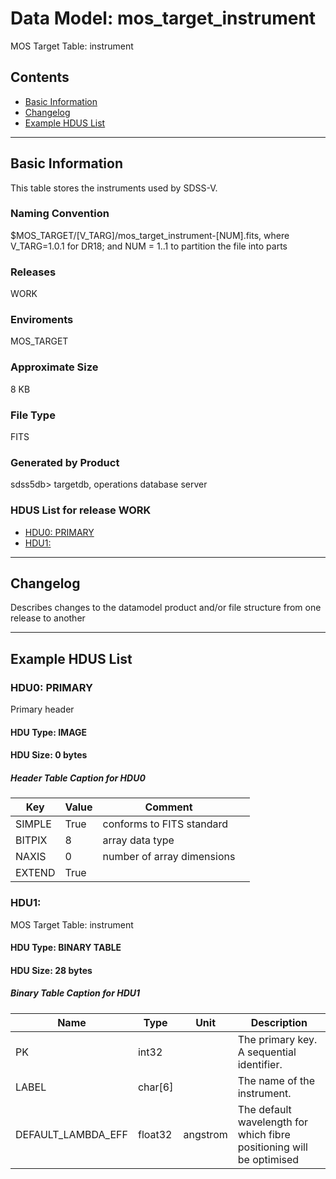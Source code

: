 # Data Model: mos_target_instrument


MOS Target Table: instrument


## Contents
- [Basic Information](#basic-information)
- [Changelog](#changelog)
- [Example HDUS List](#example-hdus-list)

---

## Basic Information
This table stores the instruments used by SDSS-V.

### Naming Convention
$MOS_TARGET/[V_TARG]/mos_target_instrument-[NUM].fits, where V_TARG=1.0.1 for DR18; and NUM = 1..1 to partition the file into parts

### Releases
WORK

### Enviroments
MOS_TARGET

### Approximate Size
8 KB

### File Type
FITS

### Generated by Product
sdss5db> targetdb, operations database server

### HDUS List for release WORK
  - [HDU0: PRIMARY](#hdu0-primary)
  - [HDU1: ](#hdu1-)

---

## Changelog
Describes changes to the datamodel product and/or file structure from one release to another

---
## Example HDUS List

### HDU0: PRIMARY
Primary header

#### HDU Type: IMAGE
#### HDU Size:  0 bytes

##### Header Table Caption for HDU0
Key | Value | Comment | |
| --- | --- | --- | --- |
| SIMPLE | True | conforms to FITS standard |
| BITPIX | 8 | array data type |
| NAXIS | 0 | number of array dimensions |
| EXTEND | True |  |



### HDU1: 
MOS Target Table: instrument

#### HDU Type: BINARY TABLE
#### HDU Size:  28 bytes

##### Binary Table Caption for HDU1
Name | Type | Unit | Description |
| --- | --- | --- | --- |
 | PK | int32 |  | The primary key. A sequential identifier. |
 | LABEL | char[6] |  | The name of the instrument. |
 | DEFAULT_LAMBDA_EFF | float32 | angstrom | The default wavelength for which fibre positioning will be optimised |


